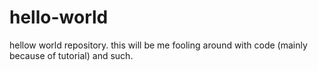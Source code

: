 # hello-world
hellow world repository.
this will be me fooling around with code (mainly because of tutorial) and such.
